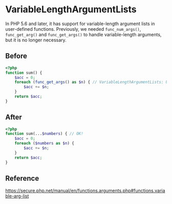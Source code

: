 # VariableLengthArgumentLists

In PHP 5.6 and later, it has support for variable-length argument lists in user-defined functions.
Previously, we needed `func_num_args()`, `func_get_arg()` and `func_get_args()` to handle variable-length arguments, but it is no longer necessary.

## Before

```php
<?php
function sum() {
    $acc = 0;
    foreach (func_get_args() as $n) { // VariableLengthArgumentLists: Using variable length arguments make it unnecessary to use `func_num_args()`, `func_get_arg()` and `func_get_args()`.
        $acc += $n;
    }
    return $acc;
}
```

## After

```php
<?php
function sum(...$numbers) { // OK!
    $acc = 0;
    foreach ($numbers as $n) {
        $acc += $n;
    }
    return $acc;
}
```

## Reference

https://secure.php.net/manual/en/functions.arguments.php#functions.variable-arg-list

